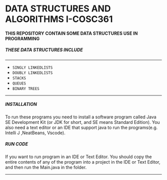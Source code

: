 # DATA STRUCTURES AND ALGORITHMS I-COSC361
#### THIS REPOSITORY CONTAIN SOME DATA STRUCTURES USE IN PROGRAMMING
##### THESE DATA STRUCTURES INCLUDE
___

  - `SINGLY LINKEDLISTS`
  - `DOUBLY LINKEDLISTS`
  - `STACKS`
  - `QUEUES`
  - `BINARY TREES`

____
##### INSTALLATION
To run these programs you need to install a software program called Java SE Development Kit (or JDK for short, and SE means Standard Edition). You also need a text editor or an IDE that support java to run the programs(e.g. Intelli J ,NeatBeans, Vscode).


##### RUN CODE
If you want to run program in an IDE or Text Editor. You should
copy the entire contents of any of the program into a project in the IDE or Text Editor, and then run the Main.java in the folder.

____
